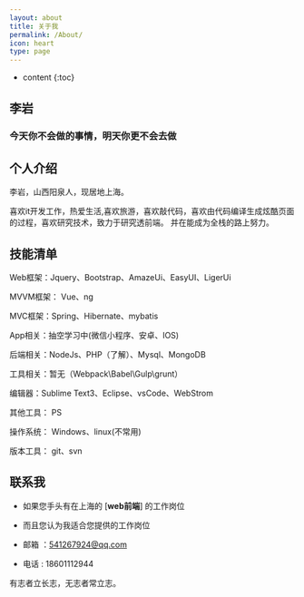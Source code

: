 ```yaml
---
layout: about
title: 关于我
permalink: /About/
icon: heart
type: page
---
```


* content
{:toc}

## 	李岩 

###  今天你不会做的事情，明天你更不会去做

## 	个人介绍

李岩，山西阳泉人，现居地上海。

喜欢it开发工作，热爱生活,喜欢旅游，喜欢敲代码，喜欢由代码编译生成炫酷页面的过程，喜欢研究技术，致力于研究透前端。
并在能成为全栈的路上努力。

## 	技能清单

Web框架：Jquery、Bootstrap、AmazeUi、EasyUI、LigerUi

MVVM框架： Vue、ng

MVC框架：Spring、Hibernate、mybatis

App相关：抽空学习中(微信小程序、安卓、IOS)

后端相关：NodeJs、PHP（了解）、Mysql、MongoDB

工具相关：暂无（Webpack\Babel\Gulp\grunt）

编辑器：Sublime Text3、Eclipse、vsCode、WebStrom

其他工具：	PS

操作系统：	Windows、linux(不常用)

版本工具：	git、svn

## 	联系我

-	如果您手头有在上海的 [**web前端**] 的工作岗位

-	而且您认为我适合您提供的工作岗位

-	邮箱 ：541267924@qq.com

-	电话 : 18601112944	




有志者立长志，无志者常立志。
<!-- UY BEGIN -->
<div id="uyan_frame"></div>
<script type="text/javascript" src="http://v2.uyan.cc/code/uyan.js"></script>
<!-- UY END -->